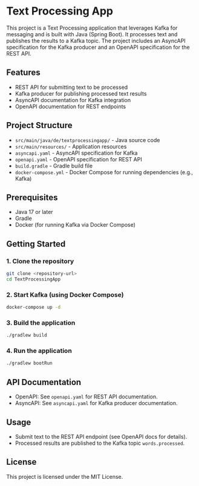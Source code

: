 # Text Processing App

This project is a Text Processing application that leverages Kafka for messaging and is built with Java (Spring Boot). It processes text and publishes the results to a Kafka topic. The project includes an AsyncAPI specification for the Kafka producer and an OpenAPI specification for the REST API.

## Features
- REST API for submitting text to be processed
- Kafka producer for publishing processed text results
- AsyncAPI documentation for Kafka integration
- OpenAPI documentation for REST endpoints

## Project Structure
- `src/main/java/de/textprocessingapp/` - Java source code
- `src/main/resources/` - Application resources
- `asyncapi.yaml` - AsyncAPI specification for Kafka
- `openapi.yaml` - OpenAPI specification for REST API
- `build.gradle` - Gradle build file
- `docker-compose.yml` - Docker Compose for running dependencies (e.g., Kafka)

## Prerequisites
- Java 17 or later
- Gradle
- Docker (for running Kafka via Docker Compose)

## Getting Started

### 1. Clone the repository
```sh
git clone <repository-url>
cd TextProcessingApp
```

### 2. Start Kafka (using Docker Compose)
```sh
docker-compose up -d
```

### 3. Build the application
```sh
./gradlew build
```

### 4. Run the application
```sh
./gradlew bootRun
```

## API Documentation
- OpenAPI: See `openapi.yaml` for REST API documentation.
- AsyncAPI: See `asyncapi.yaml` for Kafka producer documentation.

## Usage
- Submit text to the REST API endpoint (see OpenAPI docs for details).
- Processed results are published to the Kafka topic `words.processed`.

## License
This project is licensed under the MIT License.

